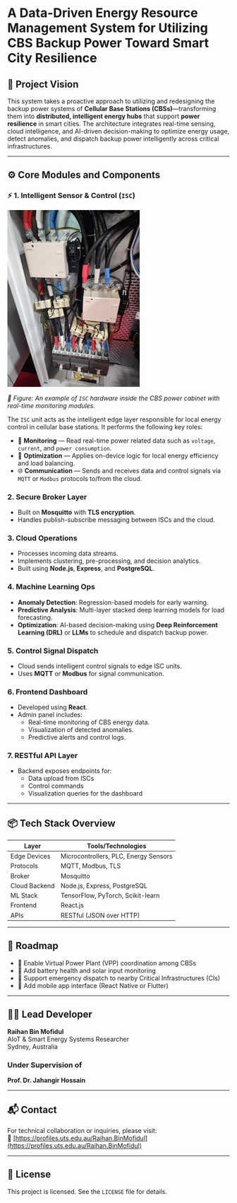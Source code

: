 # A Data-Driven Energy Resource Management System for Utilizing CBS Backup Power Toward Smart City Resilience

## 🧭 Project Vision

This system takes a proactive approach to utilizing and redesigning the backup power systems of **Cellular Base Stations (CBSs)**—transforming them into **distributed, intelligent energy hubs** that support **power resilience** in smart cities. The architecture integrates real-time sensing, cloud intelligence, and AI-driven decision-making to optimize energy usage, detect anomalies, and dispatch backup power intelligently across critical infrastructures.

---

## ⚙️ Core Modules and Components

### ⚡ 1. Intelligent Sensor & Control (`ISC`)

<img src="Figures/ISC.jpeg" width="300" alt="ISC Hardware Setup">

*📸 Figure: An example of `ISC` hardware inside the CBS power cabinet with real-time monitoring modules.*

The `ISC` unit acts as the intelligent edge layer responsible for local energy control in cellular base stations. It performs the following key roles:

- 🧠 **Monitoring** — Read real-time power related data such as `voltage`, `current`, and `power consumption`.  
- 🔄 **Optimization** — Applies on-device logic for local energy efficiency and load balancing.  
- 🌐 **Communication** — Sends and receives data and control signals via `MQTT` or `Modbus` protocols to/from the cloud.


### 2. Secure Broker Layer
- Built on **Mosquitto** with **TLS encryption**.
- Handles publish-subscribe messaging between ISCs and the cloud.

### 3. Cloud Operations
- Processes incoming data streams.
- Implements clustering, pre-processing, and decision analytics.
- Built using **Node.js**, **Express**, and **PostgreSQL**.

### 4. Machine Learning Ops
- **Anomaly Detection**: Regression-based models for early warning.
- **Predictive Analysis**: Multi-layer stacked deep learning models for load forecasting.
- **Optimization**: AI-based decision-making using **Deep Reinforcement Learning (DRL)** or **LLMs** to schedule and dispatch backup power.

### 5. Control Signal Dispatch
- Cloud sends intelligent control signals to edge ISC units.
- Uses **MQTT** or **Modbus** for signal communication.

### 6. Frontend Dashboard
- Developed using **React**.
- Admin panel includes:
  - Real-time monitoring of CBS energy data.
  - Visualization of detected anomalies.
  - Predictive alerts and control logs.

### 7. RESTful API Layer
- Backend exposes endpoints for:
  - Data upload from ISCs
  - Control commands
  - Visualization queries for the dashboard

---

## 📦 Tech Stack Overview

| Layer         | Tools/Technologies                     |
|--------------|-----------------------------------------|
| Edge Devices | Microcontrollers, PLC, Energy Sensors   |
| Protocols    | MQTT, Modbus, TLS                       |
| Broker       | Mosquitto                            |
| Cloud Backend| Node.js, Express, PostgreSQL         |
| ML Stack     | TensorFlow, PyTorch, Scikit-learn    |
| Frontend     | React.js                             |
| APIs         | RESTful (JSON over HTTP)             |

---

## 🚀 Roadmap

- 🔲 Enable Virtual Power Plant (VPP) coordination among CBSs
- 🔲 Add battery health and solar input monitoring
- 🔲 Support emergency dispatch to nearby Critical Infrastructures (CIs)
- 🔲 Add mobile app interface (React Native or Flutter)

---

## 👨‍🔬 Lead Developer

**Raihan Bin Mofidul**  
AIoT & Smart Energy Systems Researcher  
Sydney, Australia

### Under Supervision of 
**Prof. Dr. Jahangir Hossain**

---

## 📬 Contact

For technical collaboration or inquiries, please visit:  
🔗 [https://profiles.uts.edu.au/Raihan.BinMofidul](https://profiles.uts.edu.au/Raihan.BinMofidul)


---

## 📄 License

This project is licensed. See the `LICENSE` file for details.

